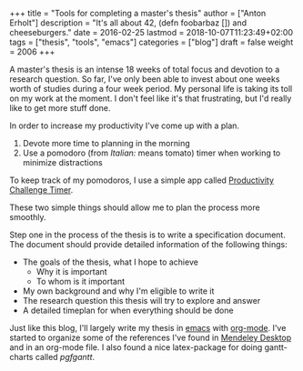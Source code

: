 +++
title = "Tools for completing a master's thesis"
author = ["Anton Erholt"]
description = "It's all about 42, (defn foobarbaz []) and cheeseburgers."
date = 2016-02-25
lastmod = 2018-10-07T11:23:49+02:00
tags = ["thesis", "tools", "emacs"]
categories = ["blog"]
draft = false
weight = 2006
+++

A master's thesis is an intense 18 weeks of total focus and devotion
to a research question. So far, I've only been able to invest about
one weeks worth of studies during a four week period. My personal life
is taking its toll on my work at the moment. I don't feel like it's
that frustrating, but I'd really like to get more stuff done.

In order to increase my productivity I've come up with a plan.

1.  Devote more time to planning in the morning
2.  Use a pomodoro (from _Italian:_ means tomato) timer when working to
    minimize distractions

To keep track of my pomodoros, I use a simple app called [Productivity
Challenge Timer](https://play.google.com/store/apps/details?id=com.wlxd.pomochallenge).

These two simple things should allow me to plan the process more
smoothly.

Step one in the process of the thesis is to write a specification
document. The document should provide detailed information of the
following things:

-   The goals of the thesis, what I hope to achieve
    -   Why it is important
    -   To whom is it important
-   My own background and why I'm eligible to write it
-   The research question this thesis will try to explore and answer
-   A detailed timeplan for when everything should be done

Just like this blog, I'll largely write my thesis in [emacs](https://www.gnu.org/software/emacs/) with
[org-mode](http://orgmode.org/). I've started to organize some of the references I've found
in [Mendeley Desktop](https://www.mendeley.com/) and in an org-mode file. I also found a nice
latex-package for doing gantt-charts called _pgfgantt_.
